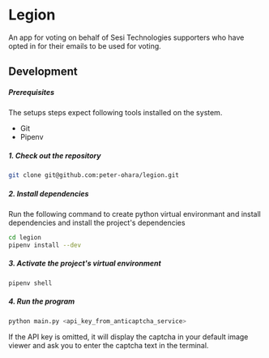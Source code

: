 # Legion

An app for voting on behalf of Sesi Technologies supporters who have opted in for their emails to be used for voting.

## Development

##### Prerequisites

The setups steps expect following tools installed on the system.

- Git
- Pipenv

##### 1. Check out the repository

```bash
git clone git@github.com:peter-ohara/legion.git
```

##### 2. Install dependencies

Run the following command to create python virtual environmant and install dependencies and install the project's
dependencies

```bash
cd legion
pipenv install --dev
```

##### 3. Activate the project's virtual environment

```bash
pipenv shell
```

##### 4. Run the program 

```bash
python main.py <api_key_from_anticaptcha_service>
```

If the API key is omitted, it will display the captcha in your default image viewer and ask you to enter the 
captcha text in the terminal.